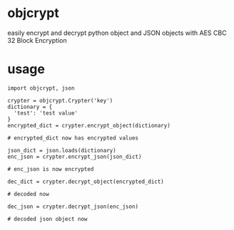 # objcrypt
easily encrypt and decrypt python object and JSON objects with AES CBC 32 Block Encryption

# usage

```
import objcrypt, json

crypter = objcrypt.Crypter('key')
dictionary = {
  'test': 'test value'
}
encrypted_dict = crypter.encrypt_object(dictionary)

# encrypted_dict now has encrypted values

json_dict = json.loads(dictionary)
enc_json = crypter.encrypt_json(json_dict)

# enc_json is now encrypted

dec_dict = crypter.decrypt_object(encrypted_dict)

# decoded now

dec_json = crypter.decrypt_json(enc_json)

# decoded json object now
```
